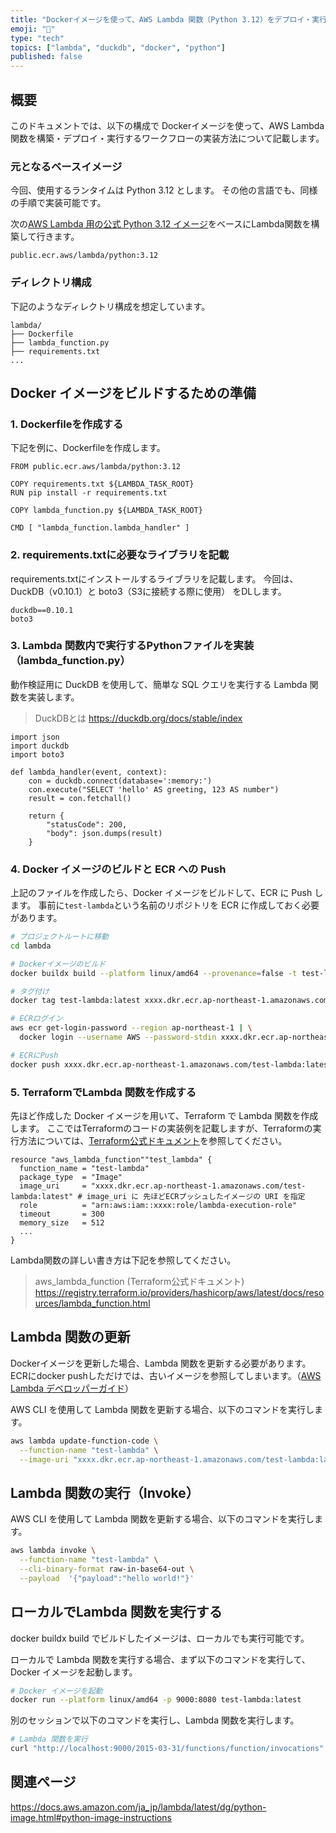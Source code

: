 ```yaml
---
title: "Dockerイメージを使って、AWS Lambda 関数（Python 3.12）をデプロイ・実行する方法"
emoji: "🐳"
type: "tech"
topics: ["lambda", "duckdb", "docker", "python"]
published: false
---
```


## 概要

このドキュメントでは、以下の構成で Dockerイメージを使って、AWS Lambda 関数を構築・デプロイ・実行するワークフローの実装方法について記載します。

### 元となるベースイメージ

今回、使用するランタイムは Python 3.12 とします。
その他の言語でも、同様の手順で実装可能です。

次の[AWS Lambda 用の公式 Python 3.12 イメージ](https://gallery.ecr.aws/lambda/python)をベースにLambda関数を構築して行きます。

```text
public.ecr.aws/lambda/python:3.12
```


### ディレクトリ構成

下記のようなディレクトリ構成を想定しています。

```
lambda/
├── Dockerfile
├── lambda_function.py
├── requirements.txt
...
```

## Docker イメージをビルドするための準備

### 1. Dockerfileを作成する

下記を例に、Dockerfileを作成します。

```docker: Dockerfile
FROM public.ecr.aws/lambda/python:3.12

COPY requirements.txt ${LAMBDA_TASK_ROOT}
RUN pip install -r requirements.txt

COPY lambda_function.py ${LAMBDA_TASK_ROOT}

CMD [ "lambda_function.lambda_handler" ]
```


### 2. requirements.txtに必要なライブラリを記載

requirements.txtにインストールするライブラリを記載します。
今回は、DuckDB（v0.10.1）と boto3（S3に接続する際に使用） をDLします。

```text
duckdb==0.10.1
boto3
```


### 3. Lambda 関数内で実行するPythonファイルを実装（lambda\_function.py）

動作検証用に DuckDB を使用して、簡単な SQL クエリを実行する Lambda 関数を実装します。

> DuckDBとは
> https://duckdb.org/docs/stable/index

```python: lambda_function.py
import json
import duckdb
import boto3

def lambda_handler(event, context):
    con = duckdb.connect(database=':memory:')
    con.execute("SELECT 'hello' AS greeting, 123 AS number")
    result = con.fetchall()
    
    return {
        "statusCode": 200,
        "body": json.dumps(result)
    }
```



### 4. Docker イメージのビルドと ECR への Push

上記のファイルを作成したら、Docker イメージをビルドして、ECR に Push します。
事前に`test-lambda`という名前のリポジトリを ECR に作成しておく必要があります。

```bash
# プロジェクトルートに移動
cd lambda

# Dockerイメージのビルド
docker buildx build --platform linux/amd64 --provenance=false -t test-lambda:latest .

# タグ付け
docker tag test-lambda:latest xxxx.dkr.ecr.ap-northeast-1.amazonaws.com/test-lambda:latest

# ECRログイン
aws ecr get-login-password --region ap-northeast-1 | \
  docker login --username AWS --password-stdin xxxx.dkr.ecr.ap-northeast-1.amazonaws.com

# ECRにPush
docker push xxxx.dkr.ecr.ap-northeast-1.amazonaws.com/test-lambda:latest
```



### 5. TerraformでLambda 関数を作成する

先ほど作成した Docker イメージを用いて、Terraform で Lambda 関数を作成します。
ここではTerraformのコードの実装例を記載しますが、Terraformの実行方法については、[Terraform公式ドキュメント](https://developer.hashicorp.com/terraform/docs/cli)を参照してください。

```hcl: lambda_sample.tf
resource "aws_lambda_function""test_lambda" {
  function_name = "test-lambda"
  package_type  = "Image"
  image_uri     = "xxxx.dkr.ecr.ap-northeast-1.amazonaws.com/test-lambda:latest" # image_uri に 先ほどECRプッシュしたイメージの URI を指定
  role          = "arn:aws:iam::xxxx:role/lambda-execution-role"
  timeout       = 300
  memory_size   = 512
  ...
}
```

Lambda関数の詳しい書き方は下記を参照してください。
> aws_lambda_function (Terraform公式ドキュメント)
> https://registry.terraform.io/providers/hashicorp/aws/latest/docs/resources/lambda_function.html



## Lambda 関数の更新

Dockerイメージを更新した場合、Lambda 関数を更新する必要があります。
ECRにdocker pushしただけでは、古いイメージを参照してしまいます。（[AWS Lambda デベロッパーガイド](https://docs.aws.amazon.com/ja_jp/lambda/latest/dg/python-image.html#python-image-clients)）

AWS CLI を使用して Lambda 関数を更新する場合、以下のコマンドを実行します。

```bash
aws lambda update-function-code \
  --function-name "test-lambda" \
  --image-uri "xxxx.dkr.ecr.ap-northeast-1.amazonaws.com/test-lambda:latest"
```



## Lambda 関数の実行（Invoke）

AWS CLI を使用して Lambda 関数を更新する場合、以下のコマンドを実行します。

```bash
aws lambda invoke \
  --function-name "test-lambda" \
  --cli-binary-format raw-in-base64-out \
  --payload  '{"payload":"hello world!"}'
```

## ローカルでLambda 関数を実行する

docker buildx build でビルドしたイメージは、ローカルでも実行可能です。

ローカルで Lambda 関数を実行する場合、まず以下のコマンドを実行して、Docker イメージを起動します。

```bash
# Docker イメージを起動
docker run --platform linux/amd64 -p 9000:8080 test-lambda:latest
```

別のセッションで以下のコマンドを実行し、Lambda 関数を実行します。
```bash
# Lambda 関数を実行
curl "http://localhost:9000/2015-03-31/functions/function/invocations" -d '{"payload":"hello world!"}'
```


## 関連ページ
https://docs.aws.amazon.com/ja_jp/lambda/latest/dg/python-image.html#python-image-instructions
